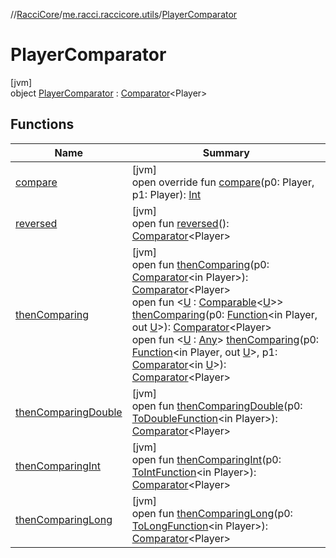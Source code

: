 //[RacciCore](../../../index.md)/[me.racci.raccicore.utils](../index.md)/[PlayerComparator](index.md)

# PlayerComparator

[jvm]\
object [PlayerComparator](index.md) : [Comparator](https://docs.oracle.com/javase/8/docs/api/java/util/Comparator.html)&lt;Player&gt;

## Functions

| Name | Summary |
|---|---|
| [compare](compare.md) | [jvm]<br>open override fun [compare](compare.md)(p0: Player, p1: Player): [Int](https://kotlinlang.org/api/latest/jvm/stdlib/kotlin/-int/index.html) |
| [reversed](index.md#208665987%2FFunctions%2F-519281799) | [jvm]<br>open fun [reversed](index.md#208665987%2FFunctions%2F-519281799)(): [Comparator](https://docs.oracle.com/javase/8/docs/api/java/util/Comparator.html)&lt;Player&gt; |
| [thenComparing](index.md#1905524030%2FFunctions%2F-519281799) | [jvm]<br>open fun [thenComparing](index.md#1905524030%2FFunctions%2F-519281799)(p0: [Comparator](https://docs.oracle.com/javase/8/docs/api/java/util/Comparator.html)&lt;in Player&gt;): [Comparator](https://docs.oracle.com/javase/8/docs/api/java/util/Comparator.html)&lt;Player&gt;<br>open fun &lt;[U](index.md#934963091%2FFunctions%2F-519281799) : [Comparable](https://kotlinlang.org/api/latest/jvm/stdlib/kotlin/-comparable/index.html)&lt;[U](index.md#934963091%2FFunctions%2F-519281799)&gt;&gt; [thenComparing](index.md#934963091%2FFunctions%2F-519281799)(p0: [Function](https://docs.oracle.com/javase/8/docs/api/java/util/function/Function.html)&lt;in Player, out [U](index.md#934963091%2FFunctions%2F-519281799)&gt;): [Comparator](https://docs.oracle.com/javase/8/docs/api/java/util/Comparator.html)&lt;Player&gt;<br>open fun &lt;[U](index.md#165933595%2FFunctions%2F-519281799) : [Any](https://kotlinlang.org/api/latest/jvm/stdlib/kotlin/-any/index.html)&gt; [thenComparing](index.md#165933595%2FFunctions%2F-519281799)(p0: [Function](https://docs.oracle.com/javase/8/docs/api/java/util/function/Function.html)&lt;in Player, out [U](index.md#165933595%2FFunctions%2F-519281799)&gt;, p1: [Comparator](https://docs.oracle.com/javase/8/docs/api/java/util/Comparator.html)&lt;in [U](index.md#165933595%2FFunctions%2F-519281799)&gt;): [Comparator](https://docs.oracle.com/javase/8/docs/api/java/util/Comparator.html)&lt;Player&gt; |
| [thenComparingDouble](index.md#-1673626131%2FFunctions%2F-519281799) | [jvm]<br>open fun [thenComparingDouble](index.md#-1673626131%2FFunctions%2F-519281799)(p0: [ToDoubleFunction](https://docs.oracle.com/javase/8/docs/api/java/util/function/ToDoubleFunction.html)&lt;in Player&gt;): [Comparator](https://docs.oracle.com/javase/8/docs/api/java/util/Comparator.html)&lt;Player&gt; |
| [thenComparingInt](index.md#1623279945%2FFunctions%2F-519281799) | [jvm]<br>open fun [thenComparingInt](index.md#1623279945%2FFunctions%2F-519281799)(p0: [ToIntFunction](https://docs.oracle.com/javase/8/docs/api/java/util/function/ToIntFunction.html)&lt;in Player&gt;): [Comparator](https://docs.oracle.com/javase/8/docs/api/java/util/Comparator.html)&lt;Player&gt; |
| [thenComparingLong](index.md#1879414861%2FFunctions%2F-519281799) | [jvm]<br>open fun [thenComparingLong](index.md#1879414861%2FFunctions%2F-519281799)(p0: [ToLongFunction](https://docs.oracle.com/javase/8/docs/api/java/util/function/ToLongFunction.html)&lt;in Player&gt;): [Comparator](https://docs.oracle.com/javase/8/docs/api/java/util/Comparator.html)&lt;Player&gt; |
